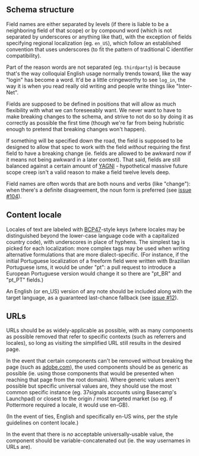 ## Schema structure

Field names are either separated by levels (if there is liable to be a neighboring field of that scope) or by compound word (which is not separated by underscores or anything like that), with the exception of fields specifying regional localization (eg. `en_US`), which follow an established convention that uses underscores (to fit the pattern of traditional C identifier compatibility).

Part of the reason words are not separated (eg. `thirdparty`) is because that's the way colloquial English usage normally trends toward, like the way "login" has become a word. It'd be a little cringeworthy to see `log_in`, the way it is when you read really old writing and people write things like "Inter-Net".

Fields are supposed to be defined in positions that will allow as much flexibility with what we can foreseeably want. We never want to have to make breaking changes to the schema, and strive to not do so by doing it as correctly as possible the first time (though we're far from being hubristic enough to pretend that breaking changes won't happen).

If something will be specified down the road, the field is supposed to be designed to allow that spec to work with the field *without* requiring the first field to have a breaking change (ie. fields are allowed to be awkward now if it means not being awkward in a later context). That said, fields are still balanced against a certain amount of [YAGNI](https://en.wikipedia.org/wiki/You_aren%27t_gonna_need_it) - hypothetical massive future scope creep isn't a valid reason to make a field twelve levels deep.

Field names are often words that are both nouns and verbs (like "change"): when there's a definite disagreement, the noun form is preferred (see [issue #104](https://github.com/opensets/domainprofiles/issues/104)).

## Content locale

Locales of text are labeled with [BCP47](https://tools.ietf.org/html/bcp47)-style keys (where locales may be distinguished beyond the lower-case language code with a capitalized country code), with underscores in place of hyphens. The simplest tag is picked for each localization: more complex tags may be used when writing alternative formulations that are more dialect-specific. (For instance, if the initial Portuguese localization of a freeform field were written with Brazilian Portuguese isms, it would be under "pt": a pull request to introduce a European Portuguese version would change it so there are "pt_BR" and "pt_PT" fields.)

An English (or en_US) version of any note should be included along with the target language, as a guaranteed last-chance fallback (see [issue #12](https://github.com/opensets/domainprofiles/issues/12)).

## URLs

URLs should be as widely-applicable as possible, with as many components as possible removed that refer to specific contexts (such as referrers and locales), so long as visiting the simplified URL still results in the desired page.

In the event that certain components can't be removed without breaking the page (such as [adobe.com](https://github.com/opensets/domainprofiles/blob/042732e9841986d624538c417d22c081e6b845ec/profiles/com/adobe.yaml)), the used components should be as generic as possible (ie. using those components that would be presented when reaching that page from the root domain). Where generic values aren't possible but specific universal values are, they should use the most common specific instance (eg. 37signals accounts using Basecamp's Launchpad) or closest to the origin / most targeted market (so eg. if Pottermore required a locale, it would use en-GB).

(In the event of ties, English and specifically en-US wins, per the style guidelines on content locale.)

In the event that there is *no* acceptable universally-usable value, the component should be variable-concatenated out (ie. the way usernames in URLs are).
